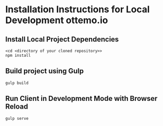 # Installation Instructions for Local Development ottemo.io
## Install Local Project Dependencies
    <cd <directory of your cloned repository>>
    npm install
## Build project using Gulp
    gulp build
## Run Client in Development Mode with Browser Reload
    gulp serve


